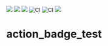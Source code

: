 <img src="https://img.shields.io/github/v/release/ckilpatrick20/action_badge_test"> <img src="https://img.shields.io/github/issues-pr-raw/ckilpatrick20/action_badge_test"> <img src="https://img.shields.io/github/workflow/status/ckilpatrick20/action_badge_test/CI/master?label=CI&logo=GitHub"> ![CI](https://img.shields.io/github/workflow/status/ckilpatrick20/action_badge_test/CI/master?label=CI&logo=GitHub) ![CI](https://github.com/ckilpatrick20/action_badge_test/workflows/CI/badge.svg?branch=master) <img src="https://img.shields.io/github/status/contexts/pulls/ckilpatrick20/action_badge_test/4?logo=github">

# action_badge_test
